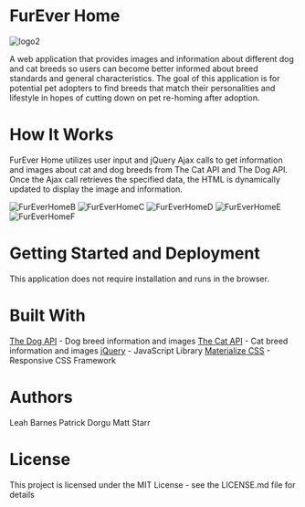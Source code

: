# FurEver Home

![logo2](https://user-images.githubusercontent.com/53705501/70006871-8ca3fd80-153c-11ea-9578-4c05c6bfa6a5.jpg)

A web application that provides images and information about different dog and cat breeds so users can become better informed about breed standards and general characteristics. The goal of this application is for potential pet adopters to find breeds that match their personalities and lifestyle in hopes of cutting down on pet re-homing after adoption.

# How It Works
FurEver Home utilizes user input and jQuery Ajax calls to get information and images about cat and dog breeds from The Cat API and The Dog API. Once the Ajax call retrieves the specified data, the HTML is dynamically updated to display the image and information.

![FurEverHomeB](https://user-images.githubusercontent.com/53705501/70006564-ac86f180-153b-11ea-8329-dd712117033b.jpg)
![FurEverHomeC](https://user-images.githubusercontent.com/53705501/70006618-de985380-153b-11ea-8b2d-12a68fe11748.png)
![FurEverHomeD](https://user-images.githubusercontent.com/53705501/70006631-e22bda80-153b-11ea-84c4-33ba7303777b.jpg)
![FurEverHomeE](https://user-images.githubusercontent.com/53705501/70006637-e6f08e80-153b-11ea-9be7-aadd9192690f.jpg)
![FurEverHomeF](https://user-images.githubusercontent.com/53705501/70006691-143d3c80-153c-11ea-9bf4-05ccaae3af76.jpg)

# Getting Started and Deployment
This application does not require installation and runs in the browser. 

# Built With
[The Dog API](https://docs.thedogapi.com/) - Dog breed information and images
[The Cat API](https://docs.thecatapi.com/) - Cat breed information and images
[jQuery](https://jquery.com/) - JavaScript Library
[Materialize CSS](https://materializecss.com/) - Responsive CSS Framework

# Authors
Leah Barnes
Patrick Dorgu
Matt Starr

# License
This project is licensed under the MIT License - see the LICENSE.md file for details
